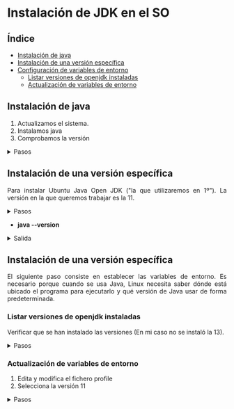 <div align="justify">

# Instalación de JDK en el SO

## Índice

- [Instalación de java](#index01)
- [Instalación de una versión específica](#index02)
- [Configuración de variables de entorno](#index03)
  - [Listar versiones de openjdk instaladas](#index03-01)
  - [Actualización de variables de entorno](#index03-02)

## Instalación de java <a name="index01"></a>

1. Actualizamos el sistema.
2. Instalamos java
3. Comprobamos la versión


<details> <summary>Pasos</summary>

- __sudo apt update__
- __sudo apt install default-jdk__
- __java --version__

<details> <summary>Salida</summary>

```console
openjdk 11.0.20.1 2023-08-24
OpenJDK Runtime Environment (build 11.0.20.1+1-post-Ubuntu-0ubuntu122.04)
OpenJDK 64-Bit Server VM (build 11.0.20.1+1-post-Ubuntu-0ubuntu122.04, mixed mode, sharing)
```

</details>

</details>

## Instalación de una versión específica <a name="index02"></a>

Para instalar Ubuntu Java Open JDK ("la que utilizaremos en 1º"). La versión en la que queremos trabajar es la 11.

<details> <summary>Pasos</summary>

- __sudo apt install openjdk-11-jdk__
- __sudo apt install openjdk-13-jdk__

<details> <summary>Salida</summary>

```console
Reading package lists... Done
Building dependency tree... Done
Reading state information... Done
E: Unable to locate package openjdk-13-jdk
```

</details>

- __sudo apt install openjdk-8-jdk__

</details>

- __java --version__

<details> <summary>Salida</summary>

```console
openjdk 11.0.20.1 2023-08-24
OpenJDK Runtime Environment (build 11.0.20.1+1-post-Ubuntu-0ubuntu122.04)
OpenJDK 64-Bit Server VM (build 11.0.20.1+1-post-Ubuntu-0ubuntu122.04, mixed mode, sharing)
```

</details>

## Instalación de una versión específica <a name="index03"></a>

El siguiente paso consiste en establecer las variables de entorno. Es necesario porque cuando se usa Java, Linux necesita saber dónde está ubicado el programa para ejecutarlo y qué versión de Java usar de forma predeterminada.

### Listar versiones de openjdk instaladas <a name="index03-01"></a>

Verificar que se han instalado las versiones (En mi caso no se instaló la 13).

<details> <summary>Pasos</summary>

- __ls /usr/lib/jvm__

<details> <summary>Salida</summary>

```console
default-java  java-1.11.0-openjdk-amd64  java-11-openjdk-amd64  java-1.8.0-openjdk-amd64  java-8-openjdk-amd64  openjdk-11
```

</details>

</details>

### Actualización de variables de entorno <a name="index03-02"></a>

1. Edita y modifica el fichero profile
2. Selecciona la versión 11

<details> <summary>Pasos</summary>

- __sudo update-alternatives --config java__

<details> <summary>Salida</summary>

```console
There are 2 choices for the alternative java (providing /usr/bin/java).

  Selection    Path                                            Priority   Status
------------------------------------------------------------
* 0            /usr/lib/jvm/java-11-openjdk-amd64/bin/java      1111      auto mode
  1            /usr/lib/jvm/java-11-openjdk-amd64/bin/java      1111      manual mode
  2            /usr/lib/jvm/java-8-openjdk-amd64/jre/bin/java   1081      manual mode

Press <enter> to keep the current choice[*], or type selection number:
```

</details>

- Introducir '0'.

</details>

</div>